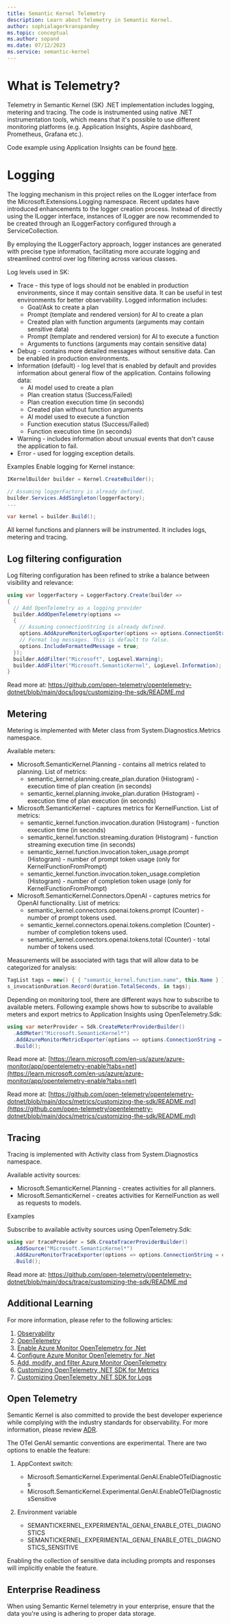 ```yaml
---
title: Semantic Kernel Telemetry
description: Learn about Telemetry in Semantic Kernel.
author: sophialagerkranspandey
ms.topic: conceptual
ms.author: sopand
ms.date: 07/12/2023
ms.service: semantic-kernel
---
```


# What is Telemetry?
Telemetry in Semantic Kernel (SK) .NET implementation includes logging, metering and tracing. The code is instrumented using native .NET instrumentation tools, which means that it's possible to use different monitoring platforms (e.g. Application Insights, Aspire dashboard, Prometheus, Grafana etc.).

Code example using Application Insights can be found [here](https://github.com/microsoft/semantic-kernel/blob/main/dotnet/samples/Demos/TelemetryWithAppInsights).

# Logging
The logging mechanism in this project relies on the ILogger interface from the Microsoft.Extensions.Logging namespace. Recent updates have introduced enhancements to the logger creation process. Instead of directly using the ILogger interface, instances of ILogger are now recommended to be created through an ILoggerFactory configured through a ServiceCollection.

By employing the ILoggerFactory approach, logger instances are generated with precise type information, facilitating more accurate logging and streamlined control over log filtering across various classes.

Log levels used in SK:

- Trace - this type of logs should not be enabled in production environments, since it may contain sensitive data. It can be useful in test environments for better observability. Logged information includes:
    - Goal/Ask to create a plan
    - Prompt (template and rendered version) for AI to create a plan
    - Created plan with function arguments (arguments may contain sensitive data)
    - Prompt (template and rendered version) for AI to execute a function
    - Arguments to functions (arguments may contain sensitive data)
- Debug - contains more detailed messages without sensitive data. Can be enabled in production environments.
- Information (default) - log level that is enabled by default and provides information about general flow of the application. Contains following data:
    - AI model used to create a plan
    - Plan creation status (Success/Failed)
    - Plan creation execution time (in seconds)
    - Created plan without function arguments
    - AI model used to execute a function
    - Function execution status (Success/Failed)
    - Function execution time (in seconds)
- Warning - includes information about unusual events that don't cause the application to fail.
- Error - used for logging exception details.

Examples
Enable logging for Kernel instance:

```csharp
IKernelBuilder builder = Kernel.CreateBuilder();

// Assuming loggerFactory is already defined.
builder.Services.AddSingleton(loggerFactory);
...

var kernel = builder.Build();
```
All kernel functions and planners will be instrumented. It includes logs, metering and tracing.

## Log filtering configuration
Log filtering configuration has been refined to strike a balance between visibility and relevance:

```csharp
using var loggerFactory = LoggerFactory.Create(builder =>
{
  // Add OpenTelemetry as a logging provider
  builder.AddOpenTelemetry(options =>
  {
    // Assuming connectionString is already defined.
    options.AddAzureMonitorLogExporter(options => options.ConnectionString = connectionString);
    // Format log messages. This is default to false.
    options.IncludeFormattedMessage = true;
  });
  builder.AddFilter("Microsoft", LogLevel.Warning);
  builder.AddFilter("Microsoft.SemanticKernel", LogLevel.Information);
}
```

Read more at: https://github.com/open-telemetry/opentelemetry-dotnet/blob/main/docs/logs/customizing-the-sdk/README.md

## Metering
Metering is implemented with Meter class from System.Diagnostics.Metrics namespace.

Available meters:

- Microsoft.SemanticKernel.Planning - contains all metrics related to planning. List of metrics:
    - semantic_kernel.planning.create_plan.duration (Histogram) - execution time of plan creation (in seconds)
    - semantic_kernel.planning.invoke_plan.duration (Histogram) - execution time of plan execution (in seconds)
- Microsoft.SemanticKernel - captures metrics for KernelFunction. List of metrics:
    - semantic_kernel.function.invocation.duration (Histogram) - function execution time (in seconds)
    - semantic_kernel.function.streaming.duration (Histogram) - function streaming execution time (in seconds)
    - semantic_kernel.function.invocation.token_usage.prompt (Histogram) - number of prompt token usage (only for KernelFunctionFromPrompt)
    - semantic_kernel.function.invocation.token_usage.completion (Histogram) - number of completion token usage (only for KernelFunctionFromPrompt)
- Microsoft.SemanticKernel.Connectors.OpenAI - captures metrics for OpenAI functionality. List of metrics:
    - semantic_kernel.connectors.openai.tokens.prompt (Counter) - number of prompt tokens used.
    - semantic_kernel.connectors.openai.tokens.completion (Counter) - number of completion tokens used.
    - semantic_kernel.connectors.openai.tokens.total (Counter) - total number of tokens used.

Measurements will be associated with tags that will allow data to be categorized for analysis:

```csharp
TagList tags = new() { { "semantic_kernel.function.name", this.Name } };
s_invocationDuration.Record(duration.TotalSeconds, in tags);
```
Depending on monitoring tool, there are different ways how to subscribe to available meters. Following example shows how to subscribe to available meters and export metrics to Application Insights using OpenTelemetry.Sdk:

```csharp
using var meterProvider = Sdk.CreateMeterProviderBuilder()
  .AddMeter("Microsoft.SemanticKernel*")
  .AddAzureMonitorMetricExporter(options => options.ConnectionString = connectionString)
  .Build();
  ```
Read more at: [https://learn.microsoft.com/en-us/azure/azure-monitor/app/opentelemetry-enable?tabs=net](https://learn.microsoft.com/en-us/azure/azure-monitor/app/opentelemetry-enable?tabs=net)

Read more at: [https://github.com/open-telemetry/opentelemetry-dotnet/blob/main/docs/metrics/customizing-the-sdk/README.md](https://github.com/open-telemetry/opentelemetry-dotnet/blob/main/docs/metrics/customizing-the-sdk/README.md)

## Tracing
Tracing is implemented with Activity class from System.Diagnostics namespace.

Available activity sources:

- Microsoft.SemanticKernel.Planning - creates activities for all planners. 
- Microsoft.SemanticKernel - creates activities for KernelFunction as well as requests to models.

Examples

Subscribe to available activity sources using OpenTelemetry.Sdk:

```csharp
using var traceProvider = Sdk.CreateTracerProviderBuilder()
  .AddSource("Microsoft.SemanticKernel*")
  .AddAzureMonitorTraceExporter(options => options.ConnectionString = connectionString)
  .Build();
  ```
Read more at: https://github.com/open-telemetry/opentelemetry-dotnet/blob/main/docs/trace/customizing-the-sdk/README.md

## Additional Learning
For more information, please refer to the following articles:

1. [Observability](https://learn.microsoft.com/en-us/dotnet/core/diagnostics/observability-with-otel)
2. [OpenTelemetry](https://opentelemetry.io/docs/)
3. [Enable Azure Monitor OpenTelemetry for .Net](https://learn.microsoft.com/en-us/azure/azure-monitor/app/opentelemetry-enable?tabs=net)
4. [Configure Azure Monitor OpenTelemetry for .Net](https://learn.microsoft.com/en-us/azure/azure-monitor/app/opentelemetry-configuration?tabs=net)
5. [Add, modify, and filter Azure Monitor OpenTelemetry](https://learn.microsoft.com/en-us/azure/azure-monitor/app/opentelemetry-add-modify?tabs=net)
6. [Customizing OpenTelemetry .NET SDK for Metrics](https://github.com/open-telemetry/opentelemetry-dotnet/blob/main/docs/metrics/customizing-the-sdk/README.md)
7. [Customizing OpenTelemetry .NET SDK for Logs](https://github.com/open-telemetry/opentelemetry-dotnet/blob/main/docs/logs/customizing-the-sdk/README.md)

## Open Telemetry
Semantic Kernel is also committed to provide the best developer experience while complying with the industry standards for observability. For more information, please review [ADR](https://github.com/microsoft/semantic-kernel/blob/main/docs/decisions/0044-OTel-semantic-convention.md).

The OTel GenAI semantic conventions are experimental. There are two options to enable the feature:

1. AppContext switch:
    - Microsoft.SemanticKernel.Experimental.GenAI.EnableOTelDiagnostics
    - Microsoft.SemanticKernel.Experimental.GenAI.EnableOTelDiagnosticsSensitive

2. Environment variable
    - SEMANTICKERNEL_EXPERIMENTAL_GENAI_ENABLE_OTEL_DIAGNOSTICS
    - SEMANTICKERNEL_EXPERIMENTAL_GENAI_ENABLE_OTEL_DIAGNOSTICS_SENSITIVE

Enabling the collection of sensitive data including prompts and responses will implicitly enable the feature.

## Enterprise Readiness
When using Semantic Kernel telemetry in your enterprise, ensure that the data you're using is adhering to proper data storage. 
